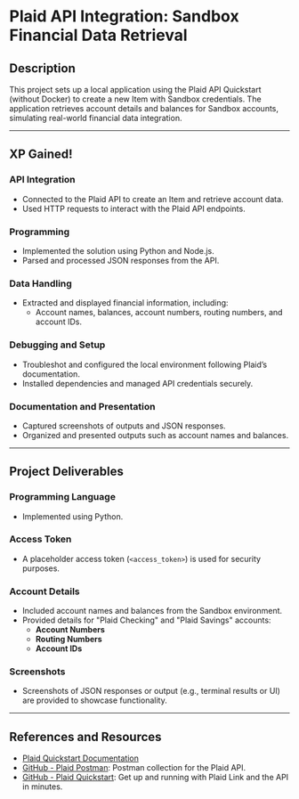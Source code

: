 # **Plaid API Integration: Sandbox Financial Data Retrieval**

## **Description**  
This project sets up a local application using the Plaid API Quickstart (without Docker) to create a new Item with Sandbox credentials. The application retrieves account details and balances for Sandbox accounts, simulating real-world financial data integration.

---

## **XP Gained**!

### **API Integration**  
- Connected to the Plaid API to create an Item and retrieve account data.  
- Used HTTP requests to interact with the Plaid API endpoints.

### **Programming**  
- Implemented the solution using Python and Node.js.  
- Parsed and processed JSON responses from the API.

### **Data Handling**  
- Extracted and displayed financial information, including:  
  - Account names, balances, account numbers, routing numbers, and account IDs.

### **Debugging and Setup**  
- Troubleshot and configured the local environment following Plaid’s documentation.  
- Installed dependencies and managed API credentials securely.

### **Documentation and Presentation**  
- Captured screenshots of outputs and JSON responses.  
- Organized and presented outputs such as account names and balances.

---

## **Project Deliverables**

### **Programming Language**  
- Implemented using Python.

### **Access Token**  
- A placeholder access token (`<access_token>`) is used for security purposes.

### **Account Details**  
- Included account names and balances from the Sandbox environment.  
- Provided details for "Plaid Checking" and "Plaid Savings" accounts:  
  - **Account Numbers**  
  - **Routing Numbers**  
  - **Account IDs**

### **Screenshots**  
- Screenshots of JSON responses or output (e.g., terminal results or UI) are provided to showcase functionality.

---

## **References and Resources**  
- [Plaid Quickstart Documentation](https://plaid.com/docs/quickstart)  
- [GitHub - Plaid Postman](https://github.com/plaid/plaid-postman): Postman collection for the Plaid API.  
- [GitHub - Plaid Quickstart](https://github.com/plaid/quickstart): Get up and running with Plaid Link and the API in minutes.
